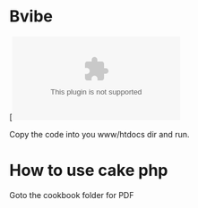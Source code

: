 # Bvibe

[![Latest Stable Version](https://github.com/codex8/bvibe/archive/master.zip)


Copy the code into you www/htdocs dir and run.

How to use cake php
===================
Goto the cookbook folder for PDF 
